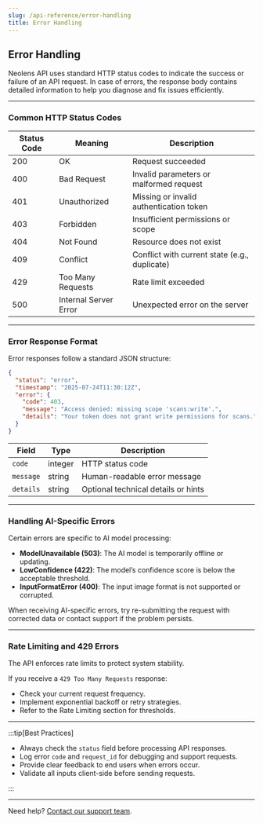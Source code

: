 ```yaml
---
slug: /api-reference/error-handling
title: Error Handling
---
```


## Error Handling

Neolens API uses standard HTTP status codes to indicate the success or failure of an API request. In case of errors, the response body contains detailed information to help you diagnose and fix issues efficiently.

---

### Common HTTP Status Codes

| Status Code | Meaning                 | Description                                    |
|-------------|-------------------------|------------------------------------------------|
| 200         | OK                      | Request succeeded                               |
| 400         | Bad Request             | Invalid parameters or malformed request        |
| 401         | Unauthorized            | Missing or invalid authentication token       |
| 403         | Forbidden               | Insufficient permissions or scope              |
| 404         | Not Found               | Resource does not exist                          |
| 409         | Conflict                | Conflict with current state (e.g., duplicate)  |
| 429         | Too Many Requests       | Rate limit exceeded                             |
| 500         | Internal Server Error   | Unexpected error on the server                  |

---

### Error Response Format

Error responses follow a standard JSON structure:

```json
{
  "status": "error",
  "timestamp": "2025-07-24T11:30:12Z",
  "error": {
    "code": 403,
    "message": "Access denied: missing scope 'scans:write'.",
    "details": "Your token does not grant write permissions for scans."
  }
}
```

| Field     | Type    | Description                         |
| --------- | ------- | ----------------------------------- |
| `code`    | integer | HTTP status code                    |
| `message` | string  | Human-readable error message        |
| `details` | string  | Optional technical details or hints |

---

### Handling AI-Specific Errors

Certain errors are specific to AI model processing:

- **ModelUnavailable (503)**: The AI model is temporarily offline or updating.
- **LowConfidence (422)**: The model’s confidence score is below the acceptable threshold.
- **InputFormatError (400)**: The input image format is not supported or corrupted.

When receiving AI-specific errors, try re-submitting the request with corrected data or contact support if the problem persists.

---

### Rate Limiting and 429 Errors

The API enforces rate limits to protect system stability.

If you receive a `429 Too Many Requests` response:

- Check your current request frequency.
- Implement exponential backoff or retry strategies.
- Refer to the Rate Limiting section for thresholds.

---

:::tip[Best Practices]

- Always check the `status` field before processing API responses.
- Log error `code` and `request_id` for debugging and support requests.
- Provide clear feedback to end users when errors occur.
- Validate all inputs client-side before sending requests.

:::

---

Need help? [Contact our support team](mailto:support@neolens.ai).

